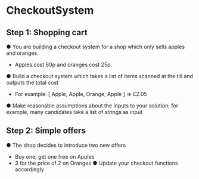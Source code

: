 # CheckoutSystem

## Step 1: Shopping cart 

● You are building a checkout system for a shop which only sells apples and oranges. 
 - Apples cost 60p and oranges cost 25p.</br>
 
● Build a checkout system which takes a list of items scanned at the till and outputs the total cost 
 - For example: [ Apple, Apple, Orange, Apple ] => £2.05</br>
 
● Make reasonable assumptions about the inputs to your solution; for example, many candidates take a list of strings as input 

## Step 2: Simple offers 
● The shop decides to introduce two new offers 
- Buy one, get one free on Apples 
- 3 for the price of 2 on Oranges 
● Update your checkout functions accordingly
